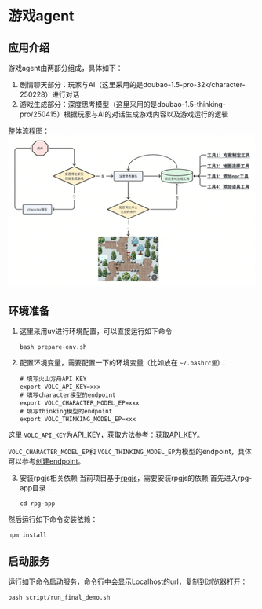 # 游戏agent

## 应用介绍

游戏agent由两部分组成，具体如下：

1. 剧情聊天部分：玩家与AI（这里采用的是doubao-1.5-pro-32k/character-250228）进行对话
2. 游戏生成部分：深度思考模型（这里采用的是doubao-1.5-thinking-pro/250415）根据玩家与AI的对话生成游戏内容以及游戏运行的逻辑

整体流程图：
![game_agent](./img/game_agent.png)

## 环境准备

1. 这里采用uv进行环境配置，可以直接运行如下命令

   ```shell
   bash prepare-env.sh
   ```
2. 配置环境变量，需要配置一下的环境变量（比如放在 `~/.bashrc里`）：

   ```shell
   # 填写火山方舟API KEY
   export VOLC_API_KEY=xxx
   # 填写character模型的endpoint
   export VOLC_CHARACTER_MODEL_EP=xxx
   # 填写thinking模型的endpoint
   export VOLC_THINKING_MODEL_EP=xxx
   ```

这里 `VOLC_API_KEY`为API_KEY，获取方法参考：[获取API_KEY](https://www.volcengine.com/docs/82379/1541594)。

`VOLC_CHARACTER_MODEL_EP`和 `VOLC_THINKING_MODEL_EP`为模型的endpoint，具体可以参考[创建endpoint](https://www.volcengine.com/docs/82379/1099522?lang=zh)。

3. 安装rpgjs相关依赖
   当前项目基于[rpgjs](https://rpgjs.dev/)，需要安装rpgjs的依赖
   首先进入rpg-app目录：
   ```shell
   cd rpg-app
   ```

然后运行如下命令安装依赖：

```shell
npm install
```

## 启动服务

运行如下命令启动服务，命令行中会显示Localhost的url，复制到浏览器打开：

```shell
bash script/run_final_demo.sh
```
